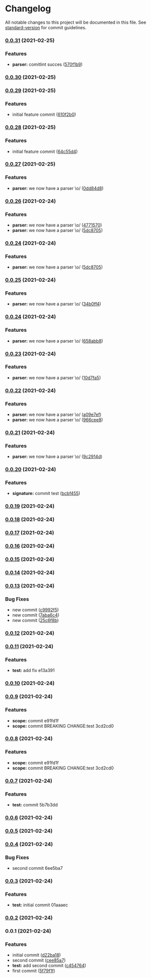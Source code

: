 # Changelog

All notable changes to this project will be documented in this file. See [standard-version](https://github.com/conventional-changelog/standard-version) for commit guidelines.

### [0.0.31](https://github.com/BrayantGB14/lab/compare/v0.0.30...v0.0.31) (2021-02-25)


### Features

* **parser:** comitlint succes ([570f1b9](https://github.com/BrayantGB14/lab/commit/570f1b959479dc393f9ee877019fca87f8b1e2be))

### [0.0.30](https://github.com/BrayantGB14/lab/compare/v0.0.29...v0.0.30) (2021-02-25)

### [0.0.29](https://github.com/BrayantGB14/lab/compare/v0.0.28...v0.0.29) (2021-02-25)


### Features

* initial feature commit ([610f2b0](https://github.com/BrayantGB14/lab/commit/610f2b0c16967ace14848bb4f0e924341b825e82))

### [0.0.28](https://github.com/BrayantGB14/lab/compare/v0.0.27...v0.0.28) (2021-02-25)


### Features

* initial feature commit ([64c55d4](https://github.com/BrayantGB14/lab/commit/64c55d4abff0ca85c3b04795fa6f1277ebc432ab))

### [0.0.27](https://github.com/BrayantGB14/lab/compare/v0.0.26...v0.0.27) (2021-02-25)


### Features

* **parser:** we now have a parser \o/ ([0dd84d8](https://github.com/BrayantGB14/lab/commit/0dd84d8558c16ea7ca21f810461dae27f8ca2901))

### [0.0.26](https://github.com/BrayantGB14/lab/compare/v0.0.25...v0.0.26) (2021-02-24)


### Features

* **parser:** we now have a parser \o/ ([4771570](https://github.com/BrayantGB14/lab/commit/47715701fdb78b8bfecad5845efbbbae8ce2917b))
* **parser:** we now have a parser \o/ ([5dc8705](https://github.com/BrayantGB14/lab/commit/5dc8705d8c56cb69251015bf2bf78df570a8dd64))

### [0.0.24](https://github.com/BrayantGB14/lab/compare/v0.0.25...v0.0.24) (2021-02-24)


### Features

* **parser:** we now have a parser \o/ ([5dc8705](https://github.com/BrayantGB14/lab/commit/5dc8705d8c56cb69251015bf2bf78df570a8dd64))

### [0.0.25](https://github.com/BrayantGB14/lab/compare/v0.0.24...v0.0.25) (2021-02-24)


### Features

* **parser:** we now have a parser \o/ ([34b0ff4](https://github.com/BrayantGB14/lab/commit/34b0ff4cb82f28c396e1556e7421d31d5fb93a82))

### [0.0.24](https://github.com/BrayantGB14/lab/compare/v0.0.23...v0.0.24) (2021-02-24)


### Features

* **parser:** we now have a parser \o/ ([658abb8](https://github.com/BrayantGB14/lab/commit/658abb8dbf120c6d473095103ef0c48c1a940774))

### [0.0.23](https://github.com/BrayantGB14/lab/compare/v0.0.22...v0.0.23) (2021-02-24)


### Features

* **parser:** we now have a parser \o/ ([10d7fa5](https://github.com/BrayantGB14/lab/commit/10d7fa5222b9721165da758cb68f29ea47302850))

### [0.0.22](https://github.com/BrayantGB14/lab/compare/v0.0.21...v0.0.22) (2021-02-24)


### Features

* **parser:** we now have a parser \o/ ([a09e7ef](https://github.com/BrayantGB14/lab/commit/a09e7efdd18eefcb93b3e0bf67ba3dc3eeabc350))
* **parser:** we now have a parser \o/ ([966cee8](https://github.com/BrayantGB14/lab/commit/966cee89aa5ad75c6c732e0b3159ccf42d824f06))

### [0.0.21](https://github.com/BrayantGB14/lab/compare/v0.0.20...v0.0.21) (2021-02-24)


### Features

* **parser:** we now have a parser \o/ ([9c2914d](https://github.com/BrayantGB14/lab/commit/9c2914d5ee8075f418b2b1a9d7ef3f57de12af3a))

### [0.0.20](https://github.com/BrayantGB14/lab/compare/v0.0.19...v0.0.20) (2021-02-24)


### Features

* **signature:** commit test ([bcbf455](https://github.com/BrayantGB14/lab/commit/bcbf455af7aff00ed4b63c9ac1c1822e96254fdd))

### [0.0.19](https://github.com/BrayantGB14/lab/compare/v0.0.13...v0.0.19) (2021-02-24)

### [0.0.18](https://github.com/BrayantGB14/lab/compare/v0.0.13...v0.0.18) (2021-02-24)

### [0.0.17](https://github.com/BrayantGB14/lab/compare/v0.0.13...v0.0.17) (2021-02-24)

### [0.0.16](https://github.com/BrayantGB14/lab/compare/v0.0.13...v0.0.16) (2021-02-24)

### [0.0.15](https://github.com/BrayantGB14/lab/compare/v0.0.13...v0.0.15) (2021-02-24)

### [0.0.14](https://github.com/BrayantGB14/lab/compare/v0.0.13...v0.0.14) (2021-02-24)

### [0.0.13](https://github.com/BrayantGB14/lab/compare/v0.1.2...v0.0.13) (2021-02-24)


### Bug Fixes

* new commit ([c9992f5](https://github.com/BrayantGB14/lab/commit/c9992f521b46887800efa5f891d0d06b7410563c))
* new commit ([7aba6c4](https://github.com/BrayantGB14/lab/commit/7aba6c46048723fe0351499510781d09fd4842e5))
* new commit ([25c6f8b](https://github.com/BrayantGB14/lab/commit/25c6f8b2243f818a9e8c109b75fdacd257318b08))

### [0.0.12](///compare/v0.0.11...v0.0.12) (2021-02-24)

### [0.0.11](///compare/v0.0.10...v0.0.11) (2021-02-24)


### Features

* **test:** add fix e13a391

### [0.0.10](///compare/v0.0.9...v0.0.10) (2021-02-24)

### [0.0.9](///compare/v0.0.7...v0.0.9) (2021-02-24)


### Features

* **scope:** commit e91fd1f
* **scope:** commit BREAKING CHANGE:test 3cd2cd0

### [0.0.8](///compare/v0.0.7...v0.0.8) (2021-02-24)


### Features

* **scope:** commit e91fd1f
* **scope:** commit BREAKING CHANGE:test 3cd2cd0

### [0.0.7](///compare/v0.0.6...v0.0.7) (2021-02-24)


### Features

* **test:** commit 5b7b3dd

### [0.0.6](///compare/v0.0.5...v0.0.6) (2021-02-24)

### [0.0.5](///compare/v0.0.4...v0.0.5) (2021-02-24)

### [0.0.4](///compare/v0.0.3...v0.0.4) (2021-02-24)


### Bug Fixes

* second commit 6ee5ba7

### [0.0.3](///compare/v0.0.1...v0.0.3) (2021-02-24)


### Features

* **test:** initial commit 01aaaec

### [0.0.2](///compare/v0.0.1...v0.0.2) (2021-02-24)

### 0.0.1 (2021-02-24)


### Features

* initial commit ([d22ba18](https://github.com/BrayantGb/project/commit/d22ba1891ef7e0aa82b9c1d138dce41ce5a2889c))
* second commit ([cee85a7](https://github.com/BrayantGb/project/commit/cee85a717616f135323bcbb8cd3d0e17b56721a9))
* **test:** add second commit ([c454764](https://github.com/BrayantGb/project/commit/c4547646a7c3c8aeba8c176accd161a77a0b76d1))
* first commit ([5f79f1f](https://github.com/BrayantGb/project/commit/5f79f1f38ae3a55dc178d6b19555ccac6442bd30))
